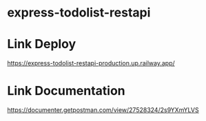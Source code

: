 # express-todolist-restapi

# Link Deploy
https://express-todolist-restapi-production.up.railway.app/

# Link Documentation
https://documenter.getpostman.com/view/27528324/2s9YXmYLVS
